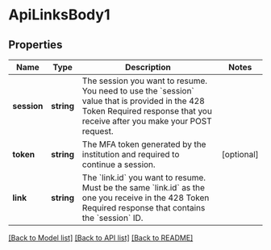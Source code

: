 # ApiLinksBody1

## Properties
Name | Type | Description | Notes
------------ | ------------- | ------------- | -------------
**session** | **string** | The session you want to resume. You need to use the &#x60;session&#x60; value that is provided in the 428 Token Required response that you receive after you make your POST request. | 
**token** | **string** | The MFA token generated by the institution and required to continue a session. | [optional] 
**link** | **string** | The &#x60;link.id&#x60; you want to resume. Must be the same &#x60;link.id&#x60; as the one you receive in the 428 Token Required response that contains the &#x60;session&#x60; ID. | 

[[Back to Model list]](../../README.md#documentation-for-models) [[Back to API list]](../../README.md#documentation-for-api-endpoints) [[Back to README]](../../README.md)

